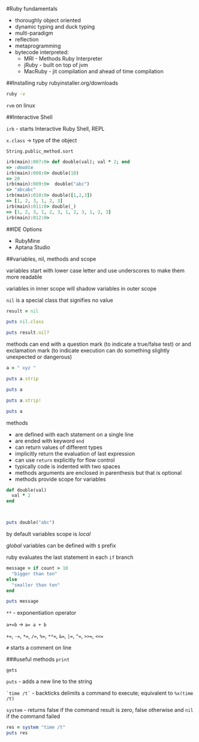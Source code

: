 #Ruby fundamentals

- thoroughly object oriented
- dynamic typing and duck typing
- multi-paradigm
- reflection
- metaprogramming
- bytecode interpreted:
    * MRI - Methods Ruby Interpreter
    * jRuby - built on top of jvm
    * MacRuby - jit compilation and ahead of time compilation

##Installing ruby
rubyinstaller.org/downloads
```cmd
ruby -v
```
`rvm` on linux

##Interactive Shell

`irb` - starts Interactive Ruby Shell, REPL

`x.class` -> type of the object

`String.public_method.sort`

```ruby
irb(main):007:0> def double(val); val * 2; end
=> :double
irb(main):008:0> double(10)
=> 20
irb(main):009:0>  double("abc")
=> "abcabc"
irb(main):010:0> double([1,2,3])
=> [1, 2, 3, 1, 2, 3]
irb(main):011:0> double(_)
=> [1, 2, 3, 1, 2, 3, 1, 2, 3, 1, 2, 3]
irb(main):012:0>
```

##IDE Options
- RubyMine
- Aptana Studio

##variables, nil, methods and scope

variables start with lower case letter and use underscores to make them more readable

variables in inner scope will shadow variables in outer scope

`nil` is a special class that signifies no value
```ruby
result = nil

puts nil.class

puts result.nil?
```

methods can end with a question mark (to indicate a true/false test) or and exclamation mark (to indicate execution can do something slightly unexpected or dangerous)

```ruby
a = " xyz "

puts a.strip

puts a

puts a.strip!

puts a
```

methods
- are defined with each statement on a single line
- are ended with keyword `end`
- can return values of different types
- implicitly return the evaluation of last expression
- can use `return` explicitly for flow control
- typically code is indented with two spaces
- methods arguments are enclosed in parenthesis but that is optional
- methods provide scope for variables


```ruby
def double(val)
  val * 2
end



puts double("abc")
``` 

by default variables scope is _local_

_global_ variables can be defined with `$` prefix

ruby evaluates the last statement in each `if` branch

```ruby
message = if count > 10
  "bigger than ten"
else
  "smaller than ten"
end

puts message
```

`**` - exponentiation operator

`a+=b` -> `a= a + b`

`+=`, `-=`, `*=`, `/=`, `%=`, `**=`, `&=`, `|=`, `^=`, `>>=`, `<<=`

`#` starts a comment on line

###useful methods
`print`

`gets`

`puts` - adds a new line to the string

`` `time /t` `` - backticks delimits a command to execute; equivalent to `%x(time /t)`

`system` - returns false if the command result is zero, false otherwise and `nil` if the command failed

```ruby
res = system "time /t"
puts res
```


